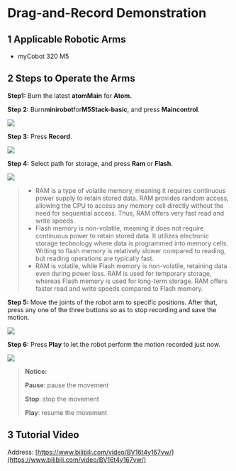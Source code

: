 # Drag-and-Record Demonstration

## 1 Applicable Robotic Arms

- myCobot 320 M5

## 2 Steps to Operate the Arms

**Step1:** Burn the latest **atomMain** for **Atom.**

**Step 2:** Burn**minirobot**for**M5Stack-basic**, and press **Maincontrol**.

![](../../resources/10-ApplicationBasePython/1.jpg)

**Step 3:** Press **Record**.

![](../../resources/10-ApplicationBasePython/2.jpg)

**Step 4:** Select path for storage, and press **Ram** or **Flash**.

![](../../resources/10-ApplicationBasePython/3.jpg)

> - RAM is a type of volatile memory, meaning it requires continuous power supply to retain stored data. RAM provides random access, allowing the CPU to access any memory cell directly without the need for sequential access. Thus, RAM offers very fast read and write speeds.
> - Flash memory is non-volatile, meaning it does not require continuous power to retain stored data. It utilizes electronic storage technology where data is programmed into memory cells. Writing to flash memory is relatively slower compared to reading, but reading operations are typically fast.
> - RAM is volatile, while Flash memory is non-volatile, retaining data even during power loss. RAM is used for temporary storage, whereas Flash memory is used for long-term storage. RAM offers faster read and write speeds compared to Flash memory.

**Step 5:** Move the joints of the robot arm to specific positions. After that, press any one of the three buttons so as to stop recording and save the motion.

![](../../resources/10-ApplicationBasePython/4.jpg)

**Step 6:** Press **Play** to let the robot perform the motion recorded just now.

![](../../resources/10-ApplicationBasePython/7.jpg)

> **Notice:**
>
> **Pause**: pause the movement
>
> **Stop**: stop the movement
>
> **Play**: resume the movement

## 3 Tutorial Video

Address: [https://www.bilibili.com/video/BV16t4y167vw/](https://www.bilibili.com/video/BV16t4y167vw/)
